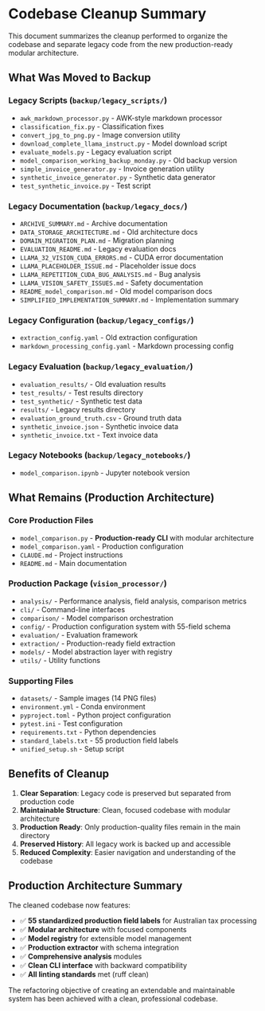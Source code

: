 # Codebase Cleanup Summary

This document summarizes the cleanup performed to organize the codebase and separate legacy code from the new production-ready modular architecture.

## What Was Moved to Backup

### Legacy Scripts (`backup/legacy_scripts/`)
- `awk_markdown_processor.py` - AWK-style markdown processor
- `classification_fix.py` - Classification fixes
- `convert_jpg_to_png.py` - Image conversion utility
- `download_complete_llama_instruct.py` - Model download script
- `evaluate_models.py` - Legacy evaluation script
- `model_comparison_working_backup_monday.py` - Old backup version
- `simple_invoice_generator.py` - Invoice generation utility
- `synthetic_invoice_generator.py` - Synthetic data generator
- `test_synthetic_invoice.py` - Test script

### Legacy Documentation (`backup/legacy_docs/`)
- `ARCHIVE_SUMMARY.md` - Archive documentation
- `DATA_STORAGE_ARCHITECTURE.md` - Old architecture docs
- `DOMAIN_MIGRATION_PLAN.md` - Migration planning
- `EVALUATION_README.md` - Legacy evaluation docs
- `LLAMA_32_VISION_CUDA_ERRORS.md` - CUDA error documentation
- `LLAMA_PLACEHOLDER_ISSUE.md` - Placeholder issue docs
- `LLAMA_REPETITION_CUDA_BUG_ANALYSIS.md` - Bug analysis
- `LLAMA_VISION_SAFETY_ISSUES.md` - Safety documentation
- `README_model_comparison.md` - Old model comparison docs
- `SIMPLIFIED_IMPLEMENTATION_SUMMARY.md` - Implementation summary

### Legacy Configuration (`backup/legacy_configs/`)
- `extraction_config.yaml` - Old extraction configuration
- `markdown_processing_config.yaml` - Markdown processing config

### Legacy Evaluation (`backup/legacy_evaluation/`)
- `evaluation_results/` - Old evaluation results
- `test_results/` - Test results directory
- `test_synthetic/` - Synthetic test data
- `results/` - Legacy results directory
- `evaluation_ground_truth.csv` - Ground truth data
- `synthetic_invoice.json` - Synthetic invoice data
- `synthetic_invoice.txt` - Text invoice data

### Legacy Notebooks (`backup/legacy_notebooks/`)
- `model_comparison.ipynb` - Jupyter notebook version

## What Remains (Production Architecture)

### Core Production Files
- `model_comparison.py` - **Production-ready CLI** with modular architecture
- `model_comparison.yaml` - Production configuration
- `CLAUDE.md` - Project instructions
- `README.md` - Main documentation

### Production Package (`vision_processor/`)
- `analysis/` - Performance analysis, field analysis, comparison metrics
- `cli/` - Command-line interfaces
- `comparison/` - Model comparison orchestration
- `config/` - Production configuration system with 55-field schema
- `evaluation/` - Evaluation framework
- `extraction/` - Production-ready field extraction
- `models/` - Model abstraction layer with registry
- `utils/` - Utility functions

### Supporting Files
- `datasets/` - Sample images (14 PNG files)
- `environment.yml` - Conda environment
- `pyproject.toml` - Python project configuration
- `pytest.ini` - Test configuration
- `requirements.txt` - Python dependencies
- `standard_labels.txt` - 55 production field labels
- `unified_setup.sh` - Setup script

## Benefits of Cleanup

1. **Clear Separation**: Legacy code is preserved but separated from production code
2. **Maintainable Structure**: Clean, focused codebase with modular architecture
3. **Production Ready**: Only production-quality files remain in the main directory
4. **Preserved History**: All legacy work is backed up and accessible
5. **Reduced Complexity**: Easier navigation and understanding of the codebase

## Production Architecture Summary

The cleaned codebase now features:
- ✅ **55 standardized production field labels** for Australian tax processing
- ✅ **Modular architecture** with focused components
- ✅ **Model registry** for extensible model management
- ✅ **Production extractor** with schema integration
- ✅ **Comprehensive analysis** modules
- ✅ **Clean CLI interface** with backward compatibility
- ✅ **All linting standards** met (ruff clean)

The refactoring objective of creating an extendable and maintainable system has been achieved with a clean, professional codebase.